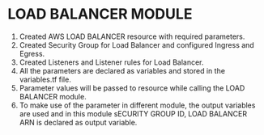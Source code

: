 # LOAD BALANCER MODULE
1. Created AWS LOAD BALANCER resource with required parameters.
2. Created Security Group for Load Balancer and configured Ingress and Egress.
3. Created Listeners and Listener rules for Load Balancer.
4. All the parameters are declared as variables and stored in the variables.tf file.
5. Parameter values will be passed to resource while calling the LOAD BALANCER module.
6. To make use of the parameter in different module, the output variables are used and in this module sECURITY GROUP ID, LOAD BALANCER ARN is declared as output variable.
